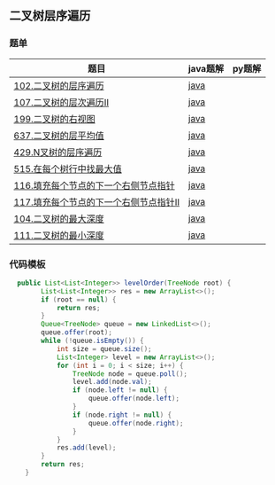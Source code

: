 ## 二叉树层序遍历

### 题单
| 题目   | java题解                                                                                                                                                                                                                                                                                                              | py题解                                     |
|------|---------------------------------------------------------------------------------------------------------------------------------------------------------------------------------------------------------------------------------------------------------------------------------------------------------------------|------------------------------------------|
|[102.二叉树的层序遍历](https://leetcode.cn/problems/binary-tree-level-order-traversal/) |[java](https://github.com/CoderLiLe/hello-algo/blob/master/codes/java/26-Leetcode/src/%E4%BA%8C%E5%8F%89%E6%A0%91/%E5%B1%82%E5%BA%8F%E9%81%8D%E5%8E%86/_102%E4%BA%8C%E5%8F%89%E6%A0%91%E7%9A%84%E5%B1%82%E5%BA%8F%E9%81%8D%E5%8E%86.java)                                                                           | |
|[107.二叉树的层次遍历II](https://leetcode.cn/problems/binary-tree-level-order-traversal-ii/)|[java](https://github.com/CoderLiLe/hello-algo/blob/master/codes/java/26-Leetcode/src/%E4%BA%8C%E5%8F%89%E6%A0%91/%E5%B1%82%E5%BA%8F%E9%81%8D%E5%8E%86/_107%E4%BA%8C%E5%8F%89%E6%A0%91%E7%9A%84%E5%B1%82%E5%BA%8F%E9%81%8D%E5%8E%86II.java)                                                                         |
|[199.二叉树的右视图](https://leetcode.cn/problems/binary-tree-right-side-view/)|[java](https://github.com/CoderLiLe/hello-algo/blob/master/codes/java/26-Leetcode/src/%E4%BA%8C%E5%8F%89%E6%A0%91/%E5%B1%82%E5%BA%8F%E9%81%8D%E5%8E%86/_199%E4%BA%8C%E5%8F%89%E6%A0%91%E7%9A%84%E5%8F%B3%E8%A7%86%E5%9B%BE.java)                                                                                    |
|[637.二叉树的层平均值](https://leetcode.cn/problems/average-of-levels-in-binary-tree/)|[java](https://github.com/CoderLiLe/hello-algo/blob/master/codes/java/26-Leetcode/src/%E4%BA%8C%E5%8F%89%E6%A0%91/%E5%B1%82%E5%BA%8F%E9%81%8D%E5%8E%86/_637%E4%BA%8C%E5%8F%89%E6%A0%91%E7%9A%84%E5%B1%82%E5%B9%B3%E5%9D%87%E5%80%BC.java)                                                                           |
|[429.N叉树的层序遍历](https://leetcode.cn/problems/n-ary-tree-level-order-traversal/)|[java](https://github.com/CoderLiLe/hello-algo/blob/master/codes/java/26-Leetcode/src/%E4%BA%8C%E5%8F%89%E6%A0%91/%E5%B1%82%E5%BA%8F%E9%81%8D%E5%8E%86/_429N%E5%8F%89%E6%A0%91%E7%9A%84%E5%B1%82%E5%BA%8F%E9%81%8D%E5%8E%86.java)                                                                                   |
|[515.在每个树行中找最大值](https://leetcode.cn/problems/find-largest-value-in-each-tree-row/)|[java](https://github.com/CoderLiLe/hello-algo/blob/master/codes/java/26-Leetcode/src/%E4%BA%8C%E5%8F%89%E6%A0%91/%E5%B1%82%E5%BA%8F%E9%81%8D%E5%8E%86/_515%E5%9C%A8%E6%AF%8F%E4%B8%AA%E6%A0%91%E8%A1%8C%E4%B8%AD%E6%89%BE%E6%9C%80%E5%A4%A7%E5%80%BC.java)                                                         |
|[116.填充每个节点的下一个右侧节点指针](https://leetcode.cn/problems/populating-next-right-pointers-in-each-node/)|[java](https://github.com/CoderLiLe/hello-algo/blob/master/codes/java/26-Leetcode/src/%E4%BA%8C%E5%8F%89%E6%A0%91/%E5%B1%82%E5%BA%8F%E9%81%8D%E5%8E%86/_116%E5%A1%AB%E5%85%85%E6%AF%8F%E4%B8%AA%E8%8A%82%E7%82%B9%E7%9A%84%E4%B8%8B%E4%B8%80%E4%B8%AA%E5%8F%B3%E4%BE%A7%E8%8A%82%E7%82%B9%E6%8C%87%E9%92%88.java)   |
|[117.填充每个节点的下一个右侧节点指针II](https://leetcode.cn/problems/populating-next-right-pointers-in-each-node-ii/)|[java](https://github.com/CoderLiLe/hello-algo/blob/master/codes/java/26-Leetcode/src/%E4%BA%8C%E5%8F%89%E6%A0%91/%E5%B1%82%E5%BA%8F%E9%81%8D%E5%8E%86/_117%E5%A1%AB%E5%85%85%E6%AF%8F%E4%B8%AA%E8%8A%82%E7%82%B9%E7%9A%84%E4%B8%8B%E4%B8%80%E4%B8%AA%E5%8F%B3%E4%BE%A7%E8%8A%82%E7%82%B9%E6%8C%87%E9%92%88II.java) |
|[104.二叉树的最大深度](https://leetcode.cn/problems/maximum-depth-of-binary-tree/)|[java](https://github.com/CoderLiLe/hello-algo/blob/master/codes/java/26-Leetcode/src/%E4%BA%8C%E5%8F%89%E6%A0%91/%E5%B1%82%E5%BA%8F%E9%81%8D%E5%8E%86/_104%E4%BA%8C%E5%8F%89%E6%A0%91%E7%9A%84%E6%9C%80%E5%A4%A7%E6%B7%B1%E5%BA%A6.java)                                                                           |
|[111.二叉树的最小深度](https://leetcode.cn/problems/minimum-depth-of-binary-tree/)|[java](https://github.com/CoderLiLe/hello-algo/blob/master/codes/java/26-Leetcode/src/%E4%BA%8C%E5%8F%89%E6%A0%91/%E5%B1%82%E5%BA%8F%E9%81%8D%E5%8E%86/_111%E4%BA%8C%E5%8F%89%E6%A0%91%E7%9A%84%E6%9C%80%E5%B0%8F%E6%B7%B1%E5%BA%A6.java)                                                                                                                                                                                                                                                                                                            |


### 代码模板

  ```java
    public List<List<Integer>> levelOrder(TreeNode root) {
          List<List<Integer>> res = new ArrayList<>();
          if (root == null) {
              return res;
          }
          Queue<TreeNode> queue = new LinkedList<>();
          queue.offer(root);
          while (!queue.isEmpty()) {
              int size = queue.size();
              List<Integer> level = new ArrayList<>();
              for (int i = 0; i < size; i++) {
                  TreeNode node = queue.poll();
                  level.add(node.val);
                  if (node.left != null) {
                      queue.offer(node.left);
                  }
                  if (node.right != null) {
                      queue.offer(node.right);
                  }
              }
              res.add(level);
          }
          return res;
      }
  ```

  
